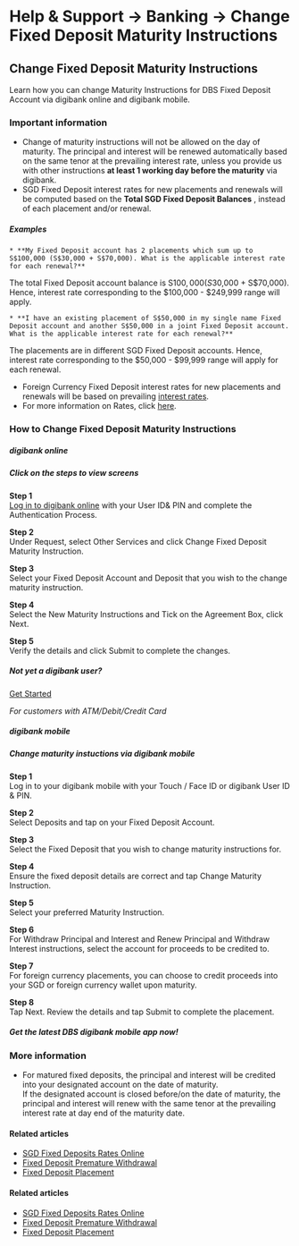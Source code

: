 # Help & Support -> Banking -> Change Fixed Deposit Maturity Instructions

## Change Fixed Deposit Maturity Instructions

Learn how you can change Maturity Instructions for DBS Fixed Deposit Account via digibank online and digibank mobile.

### Important information

  * Change of maturity instructions will not be allowed on the day of maturity. The principal and interest will be renewed automatically based on the same tenor at the prevailing interest rate, unless you provide us with other instructions **at least 1 working day before the maturity** via digibank.
  * SGD Fixed Deposit interest rates for new placements and renewals will be computed based on the **Total SGD Fixed Deposit Balances** , instead of each placement and/or renewal.  


#####  Examples

    * **My Fixed Deposit account has 2 placements which sum up to S$100,000 (S$30,000 + S$70,000). What is the applicable interest rate for each renewal?**  
The total Fixed Deposit account balance is S$100,000 (S$30,000 + S$70,000). Hence, interest rate corresponding to the $100,000 - $249,999 range will apply.  
  
  

    * **I have an existing placement of S$50,000 in my single name Fixed Deposit account and another S$50,000 in a joint Fixed Deposit account. What is the applicable interest rate for each renewal?**  
The placements are in different SGD Fixed Deposit accounts. Hence, interest rate corresponding to the $50,000 - $99,999 range will apply for each renewal.  
  
  


  * Foreign Currency Fixed Deposit interest rates for new placements and renewals will be based on prevailing [interest rates](https://www.dbs.com.sg/personal/rates-online/foreign-currency-fixed-deposits.page).
  * For more information on Rates, click [here](https://www.dbs.com.sg/personal/rates-online/sgdfd.page?pid=sg-dbs-help-support).



### How to Change Fixed Deposit Maturity Instructions

#####  digibank online

##### **Click on the steps to view screens**

**Step 1**  
[Log in to digibank online](https://internet-banking.dbs.com.sg/) with your User ID& PIN and complete the  Authentication Process. 

**Step 2**  
Under  Request, select  Other Services and click Change Fixed Deposit Maturity Instruction. 

**Step 3**  
Select your Fixed Deposit Account and  Deposit that you wish to the change maturity instruction. 

**Step 4**  
Select the  New Maturity Instructions and Tick on the Agreement Box, click Next. 

**Step 5**  
Verify the details and click Submit to complete the changes. 

##### Not yet a digibank user?

[Get Started](https://www.dbs.com.sg/personal/ibanking/ibapl/ib-apply.html)

_For customers with ATM/Debit/Credit Card_

#####  digibank mobile

##### **Change maturity instuctions via digibank mobile**

**Step 1**  
Log in to your digibank mobile with your Touch / Face ID or digibank User ID & PIN. 

**Step 2**  
Select Deposits and tap on your Fixed Deposit Account. 

**Step 3**  
Select the Fixed Deposit that you wish to change maturity instructions for. 

**Step 4**  
Ensure the fixed deposit details are correct and tap Change Maturity Instruction. 

**Step 5**  
Select your preferred Maturity Instruction. 

**Step 6**  
For Withdraw Principal and Interest and Renew Principal and Withdraw Interest instructions, select the account for proceeds to be credited to. 

**Step 7**  
For foreign currency placements, you can choose to credit proceeds into your SGD or foreign currency wallet upon maturity. 

**Step 8**  
Tap Next. Review the details and tap Submit to complete the placement. 

##### Get the latest DBS digibank mobile app now!

[](https://itunes.apple.com/us/app/dbs-mobile-banking/id1068403826?mt=8) [](https://play.google.com/store/apps/details?id=com.dbs.sg.dbsmbanking) [](https://appgallery.cloud.huawei.com/marketshare/app/C101888471?locale=en_GB&source=appshare&subsource=C101888471)

### More information

  * For matured fixed deposits, the principal and interest will be credited into your designated account on the date of maturity.  
If the designated account is closed before/on the date of maturity, the principal and interest will renew with the same tenor at the prevailing interest rate at day end of the maturity date.



#### Related articles

  * [SGD Fixed Deposits Rates Online](https://www.dbs.com.sg/personal/rates-online/sgdfd.page?pid=sg-dbs-help-support)
  * [Fixed Deposit Premature Withdrawal](https://www.dbs.com.sg/personal/support/bank-account-fixed-deposit-withdrawal.html)
  * [Fixed Deposit Placement](https://www.dbs.com.sg/personal/support/bank-account-fixed-deposit-placement.html)



#### Related articles

  * [SGD Fixed Deposits Rates Online](https://www.dbs.com.sg/personal/rates-online/sgdfd.page?pid=sg-dbs-help-support)
  * [Fixed Deposit Premature Withdrawal](https://www.dbs.com.sg/personal/support/bank-account-fixed-deposit-withdrawal.html)
  * [Fixed Deposit Placement](https://www.dbs.com.sg/personal/support/bank-account-fixed-deposit-placement.html)


